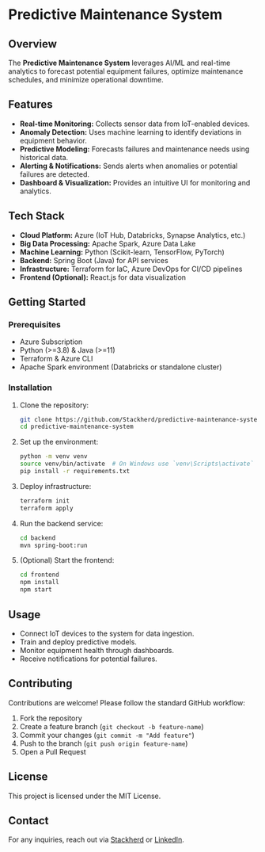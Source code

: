 # Predictive Maintenance System

## Overview
The **Predictive Maintenance System** leverages AI/ML and real-time analytics to forecast potential equipment failures, optimize maintenance schedules, and minimize operational downtime.

## Features
- **Real-time Monitoring:** Collects sensor data from IoT-enabled devices.
- **Anomaly Detection:** Uses machine learning to identify deviations in equipment behavior.
- **Predictive Modeling:** Forecasts failures and maintenance needs using historical data.
- **Alerting & Notifications:** Sends alerts when anomalies or potential failures are detected.
- **Dashboard & Visualization:** Provides an intuitive UI for monitoring and analytics.

## Tech Stack
- **Cloud Platform:** Azure (IoT Hub, Databricks, Synapse Analytics, etc.)
- **Big Data Processing:** Apache Spark, Azure Data Lake
- **Machine Learning:** Python (Scikit-learn, TensorFlow, PyTorch)
- **Backend:** Spring Boot (Java) for API services
- **Infrastructure:** Terraform for IaC, Azure DevOps for CI/CD pipelines
- **Frontend (Optional):** React.js for data visualization

## Getting Started
### Prerequisites
- Azure Subscription
- Python (>=3.8) & Java (>=11)
- Terraform & Azure CLI
- Apache Spark environment (Databricks or standalone cluster)

### Installation
1. Clone the repository:
   ```sh
   git clone https://github.com/Stackherd/predictive-maintenance-system.git
   cd predictive-maintenance-system
   ```
2. Set up the environment:
   ```sh
   python -m venv venv
   source venv/bin/activate  # On Windows use `venv\Scripts\activate`
   pip install -r requirements.txt
   ```
3. Deploy infrastructure:
   ```sh
   terraform init
   terraform apply
   ```
4. Run the backend service:
   ```sh
   cd backend
   mvn spring-boot:run
   ```
5. (Optional) Start the frontend:
   ```sh
   cd frontend
   npm install
   npm start
   ```

## Usage
- Connect IoT devices to the system for data ingestion.
- Train and deploy predictive models.
- Monitor equipment health through dashboards.
- Receive notifications for potential failures.

## Contributing
Contributions are welcome! Please follow the standard GitHub workflow:
1. Fork the repository
2. Create a feature branch (`git checkout -b feature-name`)
3. Commit your changes (`git commit -m "Add feature"`)
4. Push to the branch (`git push origin feature-name`)
5. Open a Pull Request

## License
This project is licensed under the MIT License.

## Contact
For any inquiries, reach out via [Stackherd](https://stackherd.com) or [LinkedIn](https://www.linkedin.com/company/stackherd).
